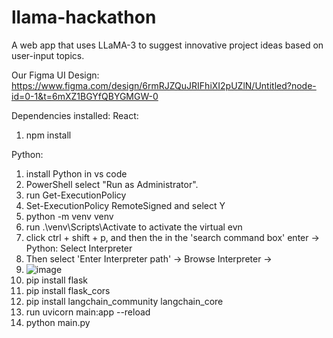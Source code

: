 # llama-hackathon
A web app that uses LLaMA-3 to suggest innovative project ideas based on user-input topics.

Our Figma UI Design: https://www.figma.com/design/6rmRJZQuJRIFhiXI2pUZlN/Untitled?node-id=0-1&t=6mXZ1BGYfQBYGMGW-0

Dependencies installed:
React: 
1) npm install

Python:
1) install Python in vs code
2) PowerShell select "Run as Administrator".
3) run Get-ExecutionPolicy
4) Set-ExecutionPolicy RemoteSigned and select Y
5) python -m venv venv
6) run .\venv\Scripts\Activate to activate the virtual evn
7) click ctrl + shift + p, and then the in the 'search command box' enter -> Python: Select Interpreter
8) Then select 'Enter Interpreter path' -> Browse Interpreter -> 
9) ![image](https://github.com/user-attachments/assets/476d3760-1685-4947-9fb4-79eeee50dc8c)
10) pip install flask
11) pip install flask_cors
12) pip install langchain_community langchain_core
13) run uvicorn main:app --reload
14) python main.py



